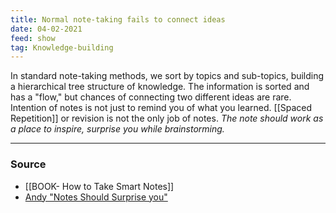 ```yaml
---
title: Normal note-taking fails to connect ideas
date: 04-02-2021
feed: show
tag: Knowledge-building 
---
```


In standard note-taking methods, we sort by topics and sub-topics, building a hierarchical tree structure of knowledge. The information is sorted and has a "flow," but chances of connecting two different ideas are rare. Intention of notes is not just to remind you of what you learned. [[Spaced Repetition]] or revision is not the only job of notes. *The note should work as a place to inspire, surprise you while brainstorming.* 

---
### Source
- [[BOOK- How to Take Smart Notes]]
- [Andy "Notes Should Surprise you"](https://notes.andymatuschak.org/Notes_should_surprise_you)